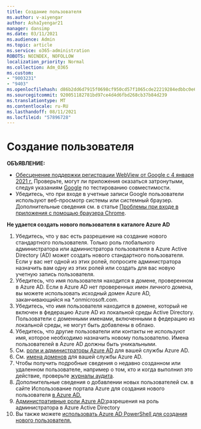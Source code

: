 ```yaml
---
title: Создание пользователя
ms.author: v-aiyengar
author: AshaIyengar21
manager: dansimp
ms.date: 03/11/2021
ms.audience: Admin
ms.topic: article
ms.service: o365-administration
ROBOTS: NOINDEX, NOFOLLOW
localization_priority: Normal
ms.collection: Adm_O365
ms.custom:
- "9003231"
- "9403"
ms.openlocfilehash: d86b2dd6d7915f0698cf950cd57f1065cde22219284edbbc0e64f3a5e69ff252
ms.sourcegitcommit: 920051182781bd97ce4d4d6fbd268cb37b84d239
ms.translationtype: MT
ms.contentlocale: ru-RU
ms.lasthandoff: 08/11/2021
ms.locfileid: "57896728"
---
```

# <a name="create-user"></a>Создание пользователя

**ОБЪЯВЛЕНИЕ:**

- [Обесценение поддержки регистрации WebView от Google с 4 января 2021 г.](https://docs.microsoft.com/azure/active-directory/external-identities/google-federation#deprecation-of-webview-sign-in-support) Проверьте, могут ли приложения оказаться затронутыми, следуя указаниям [Google](https://go.microsoft.com/fwlink/?linkid=2157323) по тестированию совместимости.
- Убедитесь, что при входе в учетные записи Google пользователи используют веб-просмотр системы или системный браузер. Дополнительные сведения см. в статье [Проблемы при входе в приложения с помощью браузера Chrome](https://docs.microsoft.com/office365/troubleshoot/miscellaneous/chrome-behavior-affects-applications).

**Не удается создать нового пользователя в каталоге Azure AD**

1. Убедитесь, что у вас есть разрешение на создание нового стандартного пользователя. Только роль глобального администратора или администратора пользователя в Azure Active Directory (AD) может создать нового стандартного пользователя. Если у вас нет одной из этих ролей, попросите администратора назначить вам одну из этих ролей или создать для вас новую учетную запись пользователя.
1. Убедитесь, что имя пользователя находится в домене, проверенном в Azure AD. Если в Azure AD нет проверенных имен личного домена, вы можете использовать исходный домен Azure AD, заканчивающийся на *.onmicrosoft.com.
1. Убедитесь, что имя пользователя находится в домене, который не включен в федерацию Azure AD из локальной среды Active Directory. Пользователи с доменными именами, включенными в федерацию из локальной среды, не могут быть добавлены в облако.
1. Убедитесь, что другие пользователи или контакты не используют имя, которое необходимо назначить новому пользователю. Имена пользователей в Azure AD должны быть уникальными.
1. См. [роли и администраторы Azure AD](https://portal.azure.com/#blade/Microsoft_AAD_IAM/ActiveDirectoryMenuBlade/RolesAndAdministrators) для вашей службы Azure AD.
1. См. [имена доменов](https://portal.azure.com/#blade/Microsoft_AAD_IAM/ActiveDirectoryMenuBlade/RolesAndAdministrators) для вашей службы Azure AD.
1. Чтобы получить подробные сведения о недавно созданном или удаленном пользователе, например о том, кто и когда выполнил это действие, проверьте [журналы аудита](https://portal.azure.com/#blade/Microsoft_AAD_IAM/ActiveDirectoryMenuBlade/RolesAndAdministrators).
1. Дополнительные сведения о добавлении новых пользователей см. в сайте Использование портала Azure для создания нового пользователя [в Azure AD.](https://docs.microsoft.com/azure/active-directory/active-directory-users-create-azure-portal)
1. [Административные роли Azure AD:](https://docs.microsoft.com/azure/active-directory/active-directory-assign-admin-roles)разрешения на роль администратора в Azure Active Directory
1. Вы также можете [использовать Azure AD PowerShell для создания нового пользователя.](https://docs.microsoft.com/powershell/module/azuread/new-azureaduser?view=azureadps-2.0)
